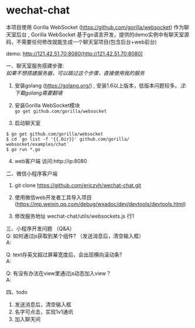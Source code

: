 # wechat-chat

本项目使用 Gorilla WebSocket (https://github.com/gorilla/websocket) 作为聊天室后台 , Gorilla WebSocket 基于go语言开发，提供的demo实例中有聊天室源码，不需要任何修改就能生成一个聊天室项目(包含后台+web前台)

demo:
http://121.42.51.70:8080(http://121.42.51.70:8080)


一、聊天室服务搭建步骤:   
*如果不想搭建服务器，可以跳过这个步骤，直接使用我的服务*

1. 安装golang (https://golang.org/) , 安装1.6以上版本，低版本问题较多。*注:下载golang需要翻墙*

2. 安装Gorilla WebSocket模块   
   ```go get github.com/gorilla/websocket``` 
     
3. 启动聊天室
```
$ go get github.com/gorilla/websocket    
$ cd `go list -f '{{.Dir}}' github.com/gorilla/   websocket/examples/chat`
$ go run *.go  
```

4. web客户端
访问:http://ip:8080




二、微信小程序客户端

1. git clone https://github.com/ericzyh/wechat-chat.git

2. 使用微信web开发者工具导入项目(https://mp.weixin.qq.com/debug/wxadoc/dev/devtools/devtools.html)

3. 修改服务地址
   wechat-chat/utils/websockets.js 行1
   
   
三、小程序开发问题 （Q&A）   
Q: 如何通过js获取到某个组件? （发送消息后，清空输入框）   
A: 

Q: text存英文超过屏幕宽度后，会出现横向滚动条?    
A:     

Q: 有没有办法在view里通过js动态加入view？    
A:    

四、todo

1. 发送消息后，清空输入框   
2. 名字可点击，实现1v1通讯
3. 加入聊天间

   
